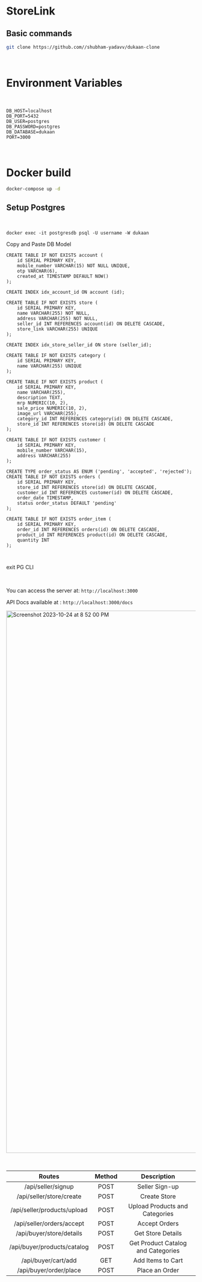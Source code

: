 # StoreLink


## Basic commands

```bash
git clone https://github.com//shubham-yadavv/dukaan-clone
```

&nbsp;

# Environment Variables

&nbsp;

```ENV
DB_HOST=localhost
DB_PORT=5432
DB_USER=postgres
DB_PASSWORD=postgres
DB_DATABASE=dukaan
PORT=3000
```

&nbsp;

# Docker build


```bash
docker-compose up -d
```

## Setup Postgres

&nbsp;

```pg
docker exec -it postgresdb psql -U username -W dukaan 
```

Copy and Paste DB Model
```
CREATE TABLE IF NOT EXISTS account (
    id SERIAL PRIMARY KEY,
    mobile_number VARCHAR(15) NOT NULL UNIQUE,
    otp VARCHAR(6),
    created_at TIMESTAMP DEFAULT NOW()
);

CREATE INDEX idx_account_id ON account (id);

CREATE TABLE IF NOT EXISTS store (
    id SERIAL PRIMARY KEY,
    name VARCHAR(255) NOT NULL,
    address VARCHAR(255) NOT NULL,
    seller_id INT REFERENCES account(id) ON DELETE CASCADE,
    store_link VARCHAR(255) UNIQUE
);

CREATE INDEX idx_store_seller_id ON store (seller_id);

CREATE TABLE IF NOT EXISTS category (
    id SERIAL PRIMARY KEY,
    name VARCHAR(255) UNIQUE
);

CREATE TABLE IF NOT EXISTS product (
    id SERIAL PRIMARY KEY,
    name VARCHAR(255),
    description TEXT,
    mrp NUMERIC(10, 2),
    sale_price NUMERIC(10, 2),
    image_url VARCHAR(255),
    category_id INT REFERENCES category(id) ON DELETE CASCADE,
    store_id INT REFERENCES store(id) ON DELETE CASCADE
);

CREATE TABLE IF NOT EXISTS customer (
    id SERIAL PRIMARY KEY,
    mobile_number VARCHAR(15),
    address VARCHAR(255)
);

CREATE TYPE order_status AS ENUM ('pending', 'accepted', 'rejected');
CREATE TABLE IF NOT EXISTS orders (  
    id SERIAL PRIMARY KEY,
    store_id INT REFERENCES store(id) ON DELETE CASCADE,
    customer_id INT REFERENCES customer(id) ON DELETE CASCADE,
    order_date TIMESTAMP,
    status order_status DEFAULT 'pending'
);

CREATE TABLE IF NOT EXISTS order_item (
    id SERIAL PRIMARY KEY,
    order_id INT REFERENCES orders(id) ON DELETE CASCADE,
    product_id INT REFERENCES product(id) ON DELETE CASCADE,
    quantity INT
);



```

exit PG CLI

&nbsp;

You can access the server at: ```http://localhost:3000```

API Docs available at : ```http://localhost:3000/docs```

<img width="1439" alt="Screenshot 2023-10-24 at 8 52 00 PM" src="https://github.com/shubham-yadavv/dukaan-clone/assets/68185027/f89d77bc-abe0-4ad2-a821-573a30b6fe86">

&nbsp;

|           Routes            | Method |            Description             |
| :-------------------------: | :----: | :--------------------------------: |
|     /api/seller/signup      |  POST  |           Seller Sign-up           |
|  /api/seller/store/create   |  POST  |            Create Store            |
| /api/seller/products/upload |  POST  |   Upload Products and Categories   |
|  /api/seller/orders/accept  |  POST  |           Accept Orders            |
|  /api/buyer/store/details   |  POST  |         Get Store Details          |
| /api/buyer/products/catalog |  POST  | Get Product Catalog and Categories |
|     /api/buyer/cart/add     |  GET   |         Add Items to Cart          |
|   /api/buyer/order/place    |  POST  |           Place an Order           |


